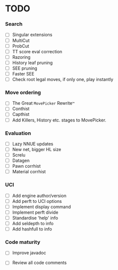 # TODO

### Search

- [ ] Singular extensions
- [ ] MultiCut
- [ ] ProbCut
- [ ] TT score eval correction
- [ ] Razoring
- [ ] History leaf pruning
- [ ] SEE pruning
- [ ] Faster SEE
- [ ] Check root legal moves, if only one, play instantly

### Move ordering

- [ ] The Great `MovePicker` Rewrite`™`
- [ ] Conthist
- [ ] Capthist
- [ ] Add Killers, History etc. stages to MovePicker.

### Evaluation

- [ ] Lazy NNUE updates
- [ ] New net, bigger HL size
- [ ] Screlu
- [ ] Datagen
- [ ] Pawn corrhist
- [ ] Material corrhist

### UCI

- [ ] Add engine author/version
- [ ] Add perft to UCI options
- [ ] Implement display command
- [ ] Implement perft divide
- [ ] Standardise 'help' info
- [ ] Add seldepth to info
- [ ] Add hashfull to info

### Code maturity

- [ ] Improve javadoc
- [ ] Review all code comments

